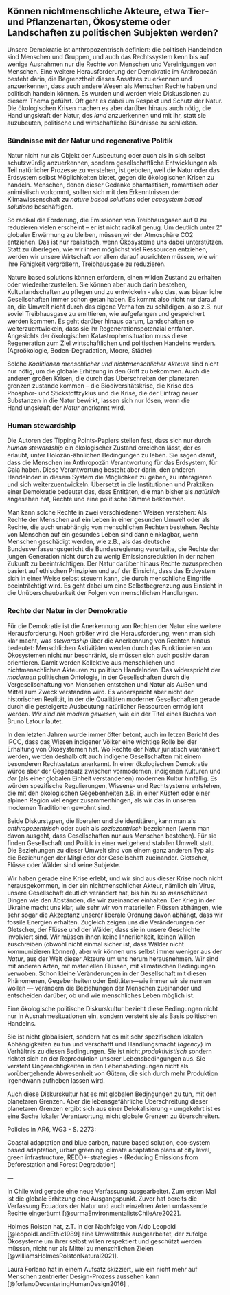 ## Können nichtmenschliche Akteure, etwa Tier- und Pflanzenarten, Ökosysteme oder Landschaften zu politischen Subjekten werden?


Unsere Demokratie ist anthropozentrisch definiert: die politisch Handelnden sind Menschen und Gruppen, und auch das Rechtssystem kenn bis auf wenige Ausnahmen nur die Rechte von Menschen und Vereinigungen von Menschen. Eine weitere Herausforderung der Demokratie im Anthropozän besteht darin, die Begrenztheit dieses Ansatzes zu erkennen und anzuerkennen, dass auch andere Wesen als Menschen Rechte haben und politisch handeln können. Es wurden und werden  viele Diskussionen zu diesem Thema geführt. Oft geht es dabei um Respekt und Schutz der Natur. Die ökologischen Krisen machen es aber darüber hinaus auch nötig, die Handlungskraft der Natur, des *land* anzuerkennen und mit ihr, statt sie auzubeuten, politische und wirtschaftliche Bündnisse zu schließen.

### Bündnisse mit der Natur und regenerative Politik

Natur nicht nur als Objekt der Ausbeutung oder auch als in sich selbst schutzwürdig anzuerkennen, sondern gesellschaftliche Entwicklungen als Teil natürlicher Prozesse zu verstehen, ist geboten, weil die Natur oder das Erdsystem selbst Möglichkeiten bietet, gegen die ökologischen Krisen zu handeln. Menschen, denen dieser Gedanke phantastisch, romantisch oder animistisch vorkommt, sollten sich mit den Erkenntnissen der Klimawissenschaft zu *nature based solutions* oder *ecosystem based solutions* beschäftigen. 

So radikal die Forderung, die Emissionen von Treibhausgasen auf 0 zu reduzieren vielen erscheint – er ist nicht radikal genug. Um deutlich unter 2° globaler Erwärmung zu bleiben, müssen wir der Atmosphäre CO2 entziehen. Das ist nur realistisch, wenn Ökosysteme uns dabei unterstützen. Statt zu überlegen, wie wir ihnen möglichst viel Ressourcen entziehen, werden wir unsere Wirtschaft vor allem darauf ausrichten müssen, wie wir ihre Fähigkeit vergrößern, Treibhausgase zu reduzieren.

Nature based solutions können erfordern, einen wilden Zustand zu erhalten oder wiederherzustellen. Sie können aber auch darin bestehen, Kulturlandschaften zu pflegen und zu entwickeln - also das, was bäuerliche Gesellschaften immer schon getan haben. Es kommt also nicht nur darauf an, die Umwelt nicht durch das eigene Verhalten zu schädigen, also z.B. nur soviel Treibhausgase zu emittieren, wie aufgefangen und gespeichert werden kommen. Es geht darüber hinaus darum, Landschaften so weiterzuentwickeln, dass sie ihr Regenerationspotenzial entfalten. Angesichts der ökologischen Katastrophensituation muss diese Regeneration zum Ziel wirtschaftlichen und politischen Handelns werden.  (Agroökologie, Boden-Degradation, Moore, Städte)

Solche *Koalitionen menschlicher und nichtmenschlicher Akteure* sind nicht nur nötig, um die globale Erhitzung in den Griff zu bekommen. Auch die anderen großen Krisen, die durch das Überschreiten der planetaren grenzen zustande kommen – die Biodiversitätskrise, die Krise des Phosphor- und Stickstoffzyklus und die Krise, die der Eintrag neuer Substanzen in die Natur bewirkt, lassen sich nur lösen, wenn die Handlungskraft der *Natur* anerkannt wird. 

### Human stewardship

Die Autoren des Tipping Points-Papiers stellen fest, dass sich nur durch *human stewardship* ein ökologischer Zustand erreichen lässt, der es erlaubt, unter Holozän-ähnlichen Bedingungen zu leben. Sie sagen damit, dass die Menschen im Anthropozän Verantwortung für das Erdsystem, für Gaia haben. Diese Verantwortung besteht aber darin, den anderen Handelnden in diesem System die Möglichkeit zu geben, zu interagieren und sich weiterzuentwickeln. Übersetzt in die Institutionen und Praktiken einer Demokratie bedeutet das, dass Entitäten, die man bisher als *natürlich* angesehen hat, Rechte und eine politische Stimme bekommen. 

Man kann solche Rechte in zwei verschiedenen Weisen verstehen: Als Rechte der Menschen auf ein Leben in einer gesunden Umwelt oder als Rechte, die auch unabhängig von menschlichen Rechten bestehen. Rechte von Menschen auf ein gesundes Leben sind dann einklagbar, wenn Menschen geschädigt werden, wie z.B., als das deutsche Bundesverfassungsgericht die Bundesregierung verurteilte, die Rechte der jungen Generation nicht durch zu wenig Emissionsreduktion in der nahen Zukunft zu beeinträchtigen. Der Natur darüber hinaus Rechte zuzusprechen basiert auf ethischen Prinzipien und auf der Einsicht, dass das Erdsystem sich in einer Weise selbst steuern kann, die durch menschliche Eingriffe beeinträchtigt wird. Es geht dabei um eine Selbstbegrenzung aus Einsicht in die Unüberschaubarkeit der Folgen von menschlichen Handlungen. 

### Rechte der Natur in der Demokratie

Für die Demokratie ist die Anerkennung von Rechten der Natur eine weitere Herausforderung. Noch größer wird die Herausforderung, wenn man sich klar macht, was *stewardship* über die Anerkennung von Rechten hinaus bedeutet: Menschlichen Aktivitäten werden durch das Funktionieren von Ökosystemen nicht nur beschränkt, sie müssen sich auch positiv daran orientieren. Damit werden Kollektive aus menschlichen und nichtmenschlichen Akteuren zu politisch Handelnden. Das widerspricht der *modernen* politischen Ontologie, in der Gesellschaften durch die Vergesellschaftung von Menschen entstehen und Natur als Außen und Mittel zum Zweck verstanden wird. Es widerspricht aber nicht der historischen Realität, in der die Qualitäten moderner Gesellschaften gerade durch die gesteigerte Ausbeutung natürlicher Ressourcen ermöglicht werden. *Wir sind nie modern gewesen*, wie ein der Titel eines Buches von Bruno Latour lautet.

In den letzten Jahren wurde immer öfter betont, auch im letzen Bericht des IPCC, dass das Wissen indigener Völker eine wichtige Rolle bei der Erhaltung von Ökosystemen hat. Wo Rechte der Natur juristisch vuerankert werden, werden deshalb oft auch indigene Gesellschaften mit einem besonderen Rechtsstatus anerkannt. In einer ökologischen Demokratie würde aber der Gegensatz zwischen vormodernen, indigenen Kulturen und *der* (als einer globalen Einheit verstandenen) modernen Kultur hinfällig. Es würden spezifische Regulierungen, Wissens- und Rechtsysteme entstehen, die mit den ökologischen Gegebenheiten z.B. in einer Küsten oder einer alpinen Region viel enger zusammenhingen, als wir das in unseren modernen Traditionen gewohnt sind. 

Beide Diskurstypen, die liberalen und die identitären, kann man als *anthropozentrisch* oder auch als *soziozentrisch* bezeichnen (wenn man davon ausgeht, dass Gesellschaften nur aus Menschen bestehen). Für sie finden Gesellschaft und Politik in einer weitgehend stabilen Umwelt statt. Die Beziehungen zu dieser Umwelt sind von einem ganz anderen Typ als die Beziehungen der Mitglieder der Gesellschaft zueinander. Gletscher, Flüsse oder Wälder sind keine Subjekte. 

Wir haben gerade eine Krise erlebt, und wir sind aus dieser Krise noch nicht herausgekommen, in der ein nichtmenschlicher Akteur, nämlich ein Virus, unsere Gesellschaft deutlich verändert hat, bis hin zu so *menschlichen* Dingen wie den Abständen, die wir zueinander einhalten. Der Krieg in der Ukraine macht uns klar, wie sehr wir von materiellen Flüssen abhängen, wie sehr sogar die Akzeptanz unserer liberale Ordnung davon abhängt, dass wir fossile Energien erhalten. Zugleich zeigen uns die Veränderungen der Gletscher, der Flüsse und der Wälder, dass sie in unsere Geschichte involviert sind. Wir müssen ihnen keine Innerlichkeit, keinen Willen zuschreiben (obwohl nicht einmal sicher ist, dass Wälder nicht kommunizieren können), aber wir können uns selbst immer weniger aus der *Natur*, aus der Welt dieser Akteure um uns herum herausnehmen. Wir sind mit anderen Arten, mit materiellen Flüssen, mit klimatischen Bedingungen verwoben. Schon kleine Veränderungen in der Gesellschaft mit diesen Phänomenen, Gegebenheiten oder Entitäten&mdash;wie immer wir sie nennen wollen &mdash; verändern die Beziehungen der Menschen zueinander und entscheiden darüber, ob und wie menschliches Leben möglich ist. 

Eine ökologische politische Diskurskultur bezieht diese Bedingungen nicht nur in Ausnahmesituationen ein, sondern versteht sie als Basis politischen Handelns. 

Sie ist nicht globalisiert, sondern hat es mit sehr spezifischen lokalen Abhängigkeiten zu tun und verschafft und Handlungsmacht (*agency*) im Verhältnis zu diesen Bedingungen. Sie ist nicht *produktivistisch* sondern richtet sich an der Reproduktion unserer Lebensbedingungen aus. Sie versteht Ungerechtigkeiten in den Lebensbedingungen nicht als vorübergehende Abwesenheit von Gütern, die sich durch mehr Produktion irgendwann aufheben lassen wird. 

Auch diese Diskurskultur hat es mit globalen Bedingungen zu tun, mit den planetaren Grenzen. Aber die lebensgefährliche Überschreitung dieser planetaren Grenzen ergibt sich aus einer Delokalisierung - umgekehrt ist es eine Sache lokaler Verantwortung, nicht globale Grenzen zu überschreiten. 

Policies in AR6, WG3 - S. 2273:

Coastal adaptation and blue carbon, nature based solution, eco-system based adaptation, urban greening, climate adaptation plans at city level, green infrastructure, REDD+-strategies - (Reducing Emissions from Deforestation and Forest Degradation)

— 

In Chile wird gerade eine neue Verfassung ausgearbeitet. Zum ersten Mal ist die globale Erhitzung eine Ausgangspunkt. Zuvor hat bereits die Verfassung Ecuadors der Natur und auch einzelnen Arten umfassende Rechte eingeräumt [@surmaEnvironmentalistsChileAre2022].

Holmes Rolston hat, z.T. in der Nachfolge von Aldo Leopold [@leopoldLandEthic1989] eine Umweltethik ausgearbeitet, der zufolge Ökosysteme um ihrer selbst willen respektiert und geschützt werden müssen, nicht nur als Mittel zu menschlichen Zielen [@williamsHolmesRolstonNatural2021].

Laura Forlano hat in einem Aufsatz skizziert, wie ein nicht mehr auf Menschen zentrierter Design-Prozess aussehen kann [@forlanoDecenteringHumanDesign2016] , 




